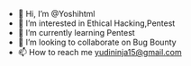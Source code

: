 - 👋 Hi, I’m @Yoshihtml
- 👀 I’m interested in Ethical Hacking,Pentest
- 🌱 I’m currently learning Pentest
- 💞️ I’m looking to collaborate on Bug Bounty
- 📫 How to reach me yudininja15@gmail.com

<!---
Yoshihtml/Yoshihtml is a ✨ special ✨ repository because its `README.md` (this file) appears on your GitHub profile.
You can click the Preview link to take a look at your changes.
--->
